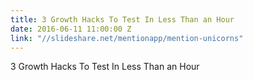 ```yaml
---
title: 3 Growth Hacks To Test In Less Than an Hour
date: 2016-06-11 11:00:00 Z
link: "//slideshare.net/mentionapp/mention-unicorns"
---
```


3 Growth Hacks To Test In Less Than an Hour